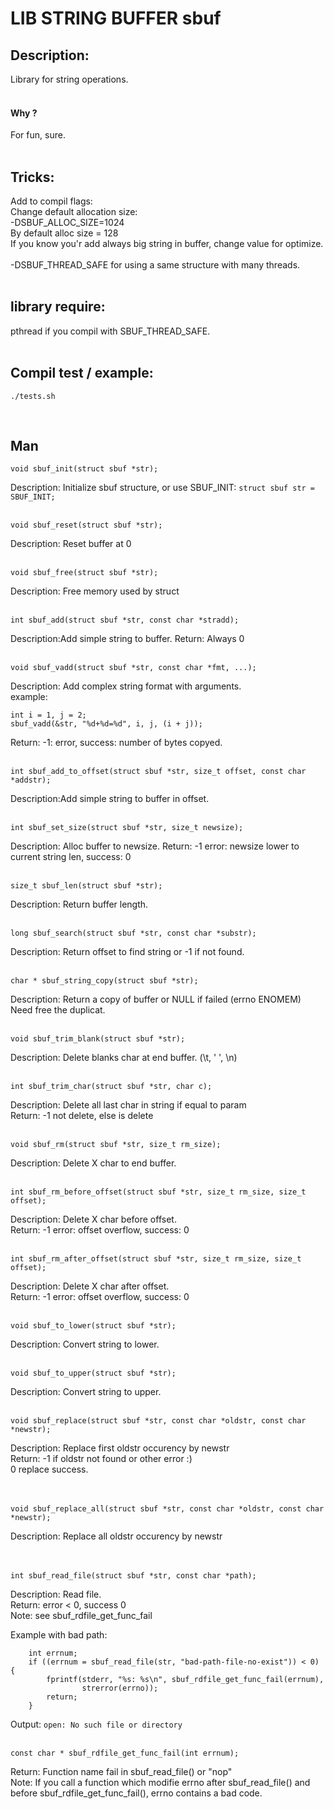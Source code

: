 
# LIB STRING BUFFER sbuf

## Description:
Library for string operations.
<br/>
<br/>

#### Why ?
For fun, sure.
<br/>
<br/>

## Tricks:
Add to compil flags:<br/>
Change default allocation size:<br />
-DSBUF_ALLOC_SIZE=1024<br />
By default alloc size = 128<br />
If you know you'r add always big string in buffer, change value for optimize.
<br/>
<br/>
-DSBUF_THREAD_SAFE for using a same structure with many threads.
<br/>
<br/>

## library require:
pthread if you compil with SBUF_THREAD_SAFE.
<br/>
<br/>

## Compil test / example:
```
./tests.sh
```
<br/>


## Man
```
void sbuf_init(struct sbuf *str);
```
Description: Initialize sbuf structure, or use SBUF_INIT: `struct sbuf str
 = SBUF_INIT;`
<br/>
<br/>


```
void sbuf_reset(struct sbuf *str);
```
Description: Reset buffer at 0
<br/>
<br/>


```
void sbuf_free(struct sbuf *str);
```
Description: Free memory used by struct
<br/>
<br/>


```
int sbuf_add(struct sbuf *str, const char *stradd);
```
Description:Add simple string to buffer.
Return: Always 0
<br/>
<br/>


```
void sbuf_vadd(struct sbuf *str, const char *fmt, ...);
```
Description: Add complex string format with arguments.<br />
example:
```
int i = 1, j = 2;
sbuf_vadd(&str, "%d+%d=%d", i, j, (i + j));
```
Return: -1: error, success: number of bytes copyed.
<br/>
<br/>


```
int sbuf_add_to_offset(struct sbuf *str, size_t offset, const char *addstr);
```
Description:Add simple string to buffer in offset.
<br/>
<br/>


```
int sbuf_set_size(struct sbuf *str, size_t newsize);
```
Description: Alloc buffer to newsize.
Return: -1 error: newsize lower to current string len, success: 0
<br/>
<br/>


```
size_t sbuf_len(struct sbuf *str);
```
Description: Return buffer length.
<br/>
<br/>


```
long sbuf_search(struct sbuf *str, const char *substr);
```
Description: Return offset to find string or -1 if not found.
<br/>
<br/>


```
char * sbuf_string_copy(struct sbuf *str);
```
Description: Return a copy of buffer or NULL if failed (errno ENOMEM)<br/>
Need free the duplicat.
<br/>
<br/>


```
void sbuf_trim_blank(struct sbuf *str);
```
Description: Delete blanks char at end buffer. (\t, ' ', \n)
<br/>
<br/>


```
int sbuf_trim_char(struct sbuf *str, char c);
```
Description: Delete all last char in string if equal to <c> param<br/>
Return: -1 not delete, else <c> is delete
<br/>
<br/>


```
void sbuf_rm(struct sbuf *str, size_t rm_size);
```
Description: Delete X char to end buffer.
<br/>
<br/>


```
int sbuf_rm_before_offset(struct sbuf *str, size_t rm_size, size_t offset);
```
Description: Delete X char before offset.<br/>
Return: -1 error: offset overflow, success: 0
<br/>
<br/>


```
int sbuf_rm_after_offset(struct sbuf *str, size_t rm_size, size_t offset);
```
Description: Delete X char after offset.<br/>
Return: -1 error: offset overflow, success: 0
<br/>
<br/>


```
void sbuf_to_lower(struct sbuf *str);
```
Description: Convert string to lower.
<br/>
<br/>


```
void sbuf_to_upper(struct sbuf *str);
```
Description: Convert string to upper.
<br/>
<br/>


```
void sbuf_replace(struct sbuf *str, const char *oldstr, const char *newstr);
```
Description: Replace first oldstr occurency by newstr<br/>
Return: -1 if oldstr not found or other error :)<br/>
        0 replace success.<br/>
<br/>
<br/>


```
void sbuf_replace_all(struct sbuf *str, const char *oldstr, const char *newstr);
```
Description: Replace all oldstr occurency by newstr<br/>
<br/>
<br/>


```
int sbuf_read_file(struct sbuf *str, const char *path);
```
Description: Read file.<br/>
Return: error < 0, success 0<br/>
Note: see sbuf_rdfile_get_func_fail
      
Example with bad path:
```
    int errnum;
    if ((errnum = sbuf_read_file(str, "bad-path-file-no-exist")) < 0) {
        fprintf(stderr, "%s: %s\n", sbuf_rdfile_get_func_fail(errnum),
                strerror(errno));
        return;
    }
```
Output: `open: No such file or directory`
<br/>
<br/>


```
const char * sbuf_rdfile_get_func_fail(int errnum);
```
Return: Function name fail in sbuf_read_file() or "nop"<br/>
Note: If you call a function which modifie errno after
 sbuf_read_file() and before sbuf_rdfile_get_func_fail(), errno contains a bad
  code.
<br/>
<br/>
